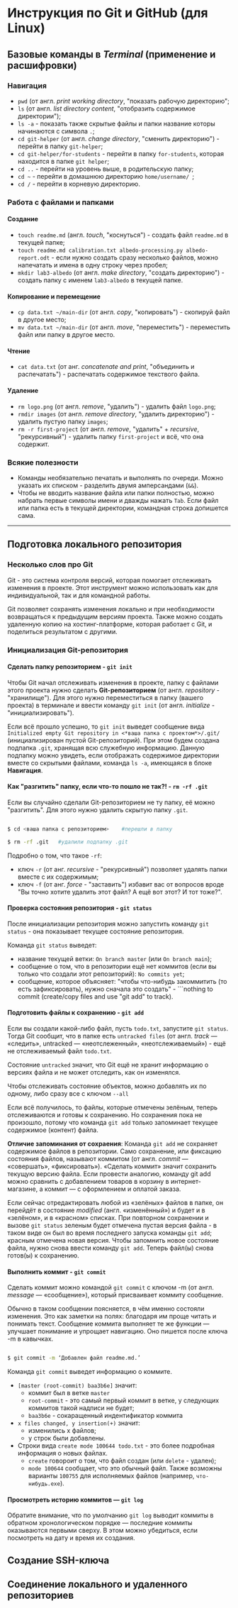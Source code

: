 # Инструкция по Git и GitHub (для Linux) 

## Базовые команды в *Terminal* (применение и расшифровки)

### Навигация

- ``` pwd ``` (от англ. *print working directory*, "показать рабочую директорию";
- ``` ls ``` (от англ. *list directory content*, "отобразить содержимое директории");
- ``` ls -a ``` - показать также скрытые файлы и папки название которы начинаются с символа ``` . ```;
- ``` cd git-helper ``` (от англ. *change directory*, "сменить директорию") - перейти в папку ``` git-helper ```;
- ``` cd git-helper/for-students ``` - перейти в папку ``` for-students ```, которая находится в папке ``` git helper ```;
- ``` cd .. ``` - перейти на уровень выше, в родительскую папку;
- ``` cd ~ ``` - перейти в домашнюю директорию ```home/username/ ```;
- ``` cd / ``` - перейти в корневую директорию.

### Работа с файлами и папками

#### Создание

- ``` touch readme.md ``` (англ. *touch*, "коснуться") - создать файл ``` readme.md ``` в текущей папке;
- ``` touch readme.md calibration.txt albedo-processing.py albedo-report.odt ``` - если нужно создать сразу несколько файлов, можно напечатать и имена в одну строку через пробел;
- ``` mkdir lab3-albedo ``` (от англ. *make directory*, "создать директорию") - создать папку с именем ``` lab3-albedo ``` в текущей папке.

#### Копирование и перемещение

- ``` cp data.txt ~/main-dir ``` (от англ. *copy*, "копировать") - скопируй файл в другое место;
- ``` mv data.txt ~/main-dir ``` (от англ. *move*, "переместить") - переместить файл или папку в другое место.

#### Чтение

- ``` cat data.txt ``` (от анг. *concatenate and print*, "объединить и распечатать") - распечатать содержимое текствого файла.

#### Удаление

- ``` rm logo.png ``` (от англ. *remove*, "удалить") - удалить файл ``` logo.png ```;
- ``` rmdir images ``` (от англ. *remove directory*, "удалить директорию") - удалить пустую папку ``` images ```;
- ``` rm -r first-project ``` (от англ. *remove*, "удалить" + *recursive*, "рекурсивный") - удалить папку ``` first-project ``` и всё, что она содержит.

### Всякие полезности

- Команды необязательно печатать и выполнять по очереди. Можно указать их списком - разделить двумя амперсандами (``` && ```).
- Чтобы не вводить название файла или папки полностью, можно набрать первые символы имени и дважды нажать ``` Tab ```. Если файл или папка есть в текущей директории, командная строка допишется сама.

----

## Подготовка локального репозитория

### Несколько слов про Git

Git - это система контроля версий, которая помогает отслеживать изменения в проекте. Этот инструмент можно использовать как для индивидуальной, так и для командной работы.

Git позволяет сохранять изменения локально и при необходимости возвращаться к предыдущим версиям проекта. Также можно создать удаленную копию на хостинг-платформе, которая работает с Git, и поделиться результатом с другими. 

### Инициализация Git-репозитория

#### Сделать папку репозиторием - ```git init```

Чтобы Git начал отслеживать изменения в проекте, папку с файлами этого проекта нужно сделать **Git-репозиторием** (от англ. *repository* - "хранилище"). Для этого нужно переместиться в папку (вашего проекта) в терминале и ввести команду ```git init``` (от англ. *initialize* - "инициализировать").

Если всё прошло успешно, то ```git init``` выведет сообщение вида ```Initialized empty Git repository in <*ваша папка с проектом*>/.git/``` (инициализирован пустой Git-репозиторий). При этом будем создана подпапка ```.git```, хранящая всю служебную информацию. Данную подпапку можно увидеть, если отображать содержимое директории вместе со скрытыми файлами, команда ```ls -a```, имеющаяся в блоке **Навигация**.

#### Как "разгитить" папку, если что-то пошло не так?! - ```rm -rf .git```

Если вы случайно сделали Git-репозиторием не ту папку, её можно "разгитить". Для этого нужно удалить скрытую папку ```.git```.

```bash

$ cd <ваша папка с репозиторием>	#перешли в папку

$ rm -rf .git	#удалили подпапку .git 

```

Подробно о том, что такое ```-rf```:

- ключ ```-r``` (от анг. *recursive* - "рекурсивный") позволяет удалять папки вместе с их содержимым;
- ключ ```-f``` (от анг. *force* - "заставить") избавит вас от вопросов вроде "Вы точно хотите удалить этот файл? А ещё вот этот? И тот тоже?".

#### Проверка состояния репозитория - ```git status```

После инициализации репозитория можно запустить команду ```git status``` - она показывает текущее состояние репозитория.

Команда ```git status``` выведет:

- название текущей ветки: ```On branch master``` (или ```On branch main```);
- сообщение о том, что в репозитории ещё нет коммитов (если вы только что создали этот репозиторий): ```No commits yet```;
- сообщение, которое объясняет: "чтобы что-нибудь закоммитить (то есть зафиксировать), нужно сначала это создать" - ```nothing to commit (create/copy files and use "git add" to track).

#### Подготовить файлы к сохранению - ```git add```

Если вы создали какой-либо файл, пусть ```todo.txt```, запустите ```git status```. Тогда Git сообщит, что в папке есть ```untracked files``` (от англ. *track* — «следить», untracked — «неотслеженный», «неотслеживаемый») - ещё не отслеживаемый файл ```todo.txt```.

Состояние ```untracked``` значит, что Git ещё не хранит информацию о версиях файла и не может отследить, как он изменялся.

Чтобы отслеживать состояние объектов, можно добавлять их по одному, либо сразу все с ключом ```--all```

Если всё получилось, то файлы, которые отмечены зелёным, теперь отслеживаются и готовы к сохранению. Но сохранения пока не произошло, потому что команда ```git add``` только запоминает текущее содержимое (контент) файла.

**Отличие запоминания от сохраения**:  Команда ```git add``` не сохраняет содержимое файлов в репозитории. Само сохранение, или фиксацию состояния файлов, называют коммитом (от англ. *commit* — «совершать», «фиксировать»). «Сделать коммит» значит сохранить текущую версию файла. Если провести аналогию, команду git add можно сравнить с добавлением товаров в корзину в интернет-магазине, а коммит — с оформлением и оплатой заказа.

Если сейчас отредактировать любой из «зелёных» файлов в папке, он перейдёт в состояние *modified* (англ. «изменённый») и будет и в «зелёном», и в «красном» списках. При повторном сохранении и вызове ```git status``` зеленым будет отмечена пустая версия файла - в таком виде он был во время последнего запуска команды ```git add```; красным отмечена новая версия. Чтобы запомнить новое состояние файла, нужно снова ввести команду ```git add```. Теперь файл(ы) снова готов(ы) к сохранению.

#### Выполнить коммит - ```git commit```

Сделать коммит можно командой ```git commit``` c ключом -m (от англ. *message* — «сообщение»), который присваивает коммиту сообщение.

Обычно в таком сообщении поясняется, в чём именно состояли изменения. Это как заметки на полях: благодаря им проще читать и понимать текст. Сообщение коммита выполняет те же функции — улучшает понимание и упрощает навигацию. Оно пишется после ключа -m в кавычках.

```bash

$ git commit -m ‘Добавлен файл readme.md.’

```

Команда ```git commit``` выведет информацию о коммите. 

* ```[master (root-commit) baa3b6e]``` значит: 
	* коммит был в ветке ```master```
   	* ```root-commit``` - это самый первый коммит в ветке, у следующих коммитов такой надписи не будет;
   	* ```baa3b6e``` - сокаращенный индентификатор коммита
* ```x files changed, y insertion(+)``` значит:
	* изменились x файлов;
	* y строк были добавлены.
* Строки вида ```create mode 100644 todo.txt``` - это более подробная информация о новых файлах.
	* ```create``` говороит о том, что файл создан (или ```delete``` - удален);
	* ```mode 100644``` сообщает, что это обычный файл. Также возможны варианты ```100755``` для исполняемых файлов (например, ```что-нибудь.exe```).

#### Просмотреть историю коммитов — ```git log```

Обратите внимание, что по умолчанию ```git log``` выводит коммиты в обратном хронологическом порядке — последние коммиты оказываются первыми сверху. В этом можно убедиться, если посмотреть на дату и время их создания.

## Создание SSH-ключа

## Соединение локального и удаленного репозиториев 
